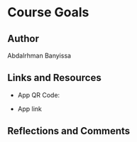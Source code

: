 # Course Goals



## Author

Abdalrhman Banyissa

## Links and Resources

- App QR Code:



- App link


## Reflections and Comments
